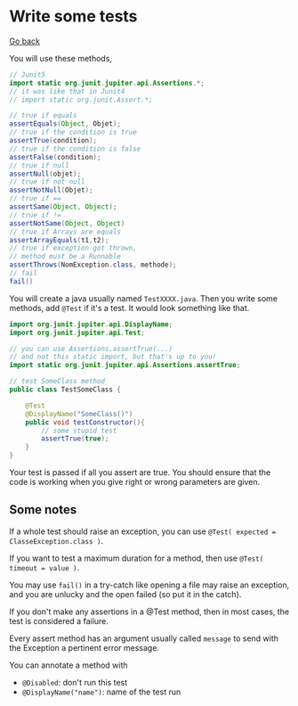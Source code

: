 # Write some tests

[Go back](..)

You will use these methods, 

```java
// Junit5
import static org.junit.jupiter.api.Assertions.*;
// it was like that in Junit4
// import static org.junit.Assert.*;

// true if equals
assertEquals(Object, Objet);
// true if the condition is true
assertTrue(condition);
// true if the condition is false
assertFalse(condition);
// true if null
assertNull(objet);
// true if not null
assertNotNull(Objet);
// true if ==
assertSame(Object, Object);
// true if !=
assertNotSame(Object, Object)
// true if Arrays are equals
assertArrayEquals(t1,t2);
// true if exception got thrown,
// method must be a Runnable
assertThrows(NomException.class, methode);
// fail
fail()
```

You will create a java usually named ``TestXXXX.java``.
Then you write some methods, add ``@Test`` if it's a test.
It would look something like that.

```java
import org.junit.jupiter.api.DisplayName;
import org.junit.jupiter.api.Test;

// you can use Assertions.assertTrue(...)
// and not this static import, but that's up to you!
import static org.junit.jupiter.api.Assertions.assertTrue;

// test SomeClass method
public class TestSomeClass {

    @Test
    @DisplayName("SomeClass()")
    public void testConstructor(){
        // some stupid test    
        assertTrue(true);
    }
}
```

Your test is passed if all you assert are true. You should
ensure that the code is working when you give right
or wrong parameters are given.

<div class="sl"></div>

## Some notes

If a whole test should raise an exception, you
can use ``@Test( expected = ClasseException.class )``.

If you want to test a maximum duration for 
a method, then use ``@Test( timeout = value )``.

You may use ``fail()`` in a try-catch like opening a file
may raise an exception, and you are unlucky and the
open failed (so put it in the catch).

If you don't make any assertions in a @Test method,
then in most cases, the test is considered a failure.

Every assert method has an argument usually called
``message`` to send with the Exception a pertinent 
error message.

You can annotate a method with

* ``@Disabled``: don't run this test
* ``@DisplayName("name")``: name of the test run